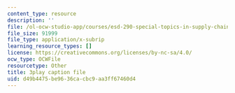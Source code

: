 ```yaml
---
content_type: resource
description: ''
file: /ol-ocw-studio-app/courses/esd-290-special-topics-in-supply-chain-management-spring-2005/d49b4475be9636cacbc9aa3ff67460d4_-3tiysis4BM.srt
file_size: 91999
file_type: application/x-subrip
learning_resource_types: []
license: https://creativecommons.org/licenses/by-nc-sa/4.0/
ocw_type: OCWFile
resourcetype: Other
title: 3play caption file
uid: d49b4475-be96-36ca-cbc9-aa3ff67460d4
---
```


